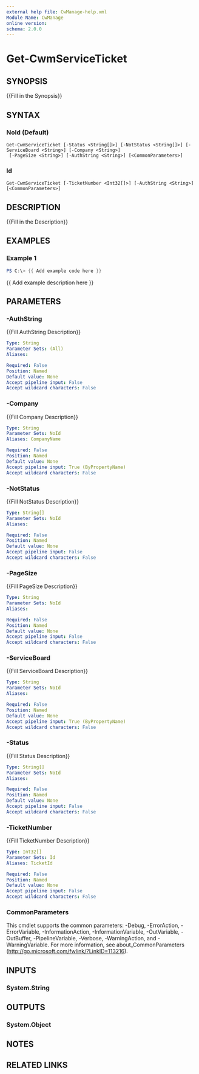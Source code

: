 ```yaml
---
external help file: CwManage-help.xml
Module Name: CwManage
online version:
schema: 2.0.0
---
```


# Get-CwmServiceTicket

## SYNOPSIS
{{Fill in the Synopsis}}

## SYNTAX

### NoId (Default)
```
Get-CwmServiceTicket [-Status <String[]>] [-NotStatus <String[]>] [-ServiceBoard <String>] [-Company <String>]
 [-PageSize <String>] [-AuthString <String>] [<CommonParameters>]
```

### Id
```
Get-CwmServiceTicket [-TicketNumber <Int32[]>] [-AuthString <String>] [<CommonParameters>]
```

## DESCRIPTION
{{Fill in the Description}}

## EXAMPLES

### Example 1
```powershell
PS C:\> {{ Add example code here }}
```

{{ Add example description here }}

## PARAMETERS

### -AuthString
{{Fill AuthString Description}}

```yaml
Type: String
Parameter Sets: (All)
Aliases:

Required: False
Position: Named
Default value: None
Accept pipeline input: False
Accept wildcard characters: False
```

### -Company
{{Fill Company Description}}

```yaml
Type: String
Parameter Sets: NoId
Aliases: CompanyName

Required: False
Position: Named
Default value: None
Accept pipeline input: True (ByPropertyName)
Accept wildcard characters: False
```

### -NotStatus
{{Fill NotStatus Description}}

```yaml
Type: String[]
Parameter Sets: NoId
Aliases:

Required: False
Position: Named
Default value: None
Accept pipeline input: False
Accept wildcard characters: False
```

### -PageSize
{{Fill PageSize Description}}

```yaml
Type: String
Parameter Sets: NoId
Aliases:

Required: False
Position: Named
Default value: None
Accept pipeline input: False
Accept wildcard characters: False
```

### -ServiceBoard
{{Fill ServiceBoard Description}}

```yaml
Type: String
Parameter Sets: NoId
Aliases:

Required: False
Position: Named
Default value: None
Accept pipeline input: True (ByPropertyName)
Accept wildcard characters: False
```

### -Status
{{Fill Status Description}}

```yaml
Type: String[]
Parameter Sets: NoId
Aliases:

Required: False
Position: Named
Default value: None
Accept pipeline input: False
Accept wildcard characters: False
```

### -TicketNumber
{{Fill TicketNumber Description}}

```yaml
Type: Int32[]
Parameter Sets: Id
Aliases: TicketId

Required: False
Position: Named
Default value: None
Accept pipeline input: False
Accept wildcard characters: False
```

### CommonParameters
This cmdlet supports the common parameters: -Debug, -ErrorAction, -ErrorVariable, -InformationAction, -InformationVariable, -OutVariable, -OutBuffer, -PipelineVariable, -Verbose, -WarningAction, and -WarningVariable. For more information, see about_CommonParameters (http://go.microsoft.com/fwlink/?LinkID=113216).

## INPUTS

### System.String
## OUTPUTS

### System.Object
## NOTES

## RELATED LINKS
